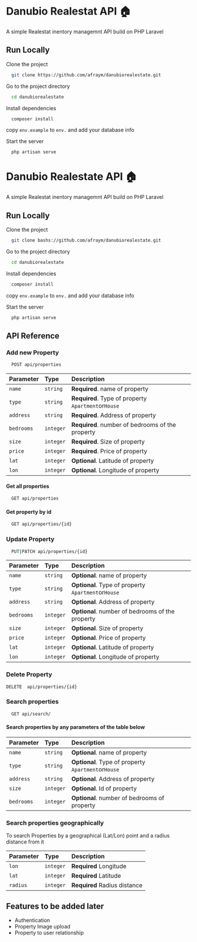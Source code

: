 
# Danubio Realestat API 🏠

A simple Realestat inentory managemnt API build on PHP Laravel


## Run Locally

Clone the project

```bash
  git clone https://github.com/afraym/danubiorealestate.git
```

Go to the project directory

```bash
  cd danubiorealestate
```

Install dependencies

```bash
  composer install
```
copy ```env.example``` to ```env.``` and add your database info

Start the server

```bash
  php artisan serve
```


# Danubio Realestate API 🏠

A simple Realestat inentory managemnt API build on PHP Laravel


## Run Locally

Clone the project

```bash
  git clone bashs://github.com/afraym/danubiorealestate.git
```

Go to the project directory

```bash
  cd danubiorealestate
```

Install dependencies

```bash
  composer install
```
copy ```env.example``` to ```env.``` and add your database info

Start the server

```bash
  php artisan serve
```


## API Reference


### Add new Property
```bash
  POST api/properties
```

| Parameter | Type     | Description                       |
| :-------- | :------- | :-------------------------------- |
| `name`      | `string` | **Required**. name of property  |
| `type`      | `string` | **Required**. Type of property  ```Apartment```or```House``` |
| `address`      | `string` | **Required**. Address of property  |
| `bedrooms`      | `integer` | **Required**. number of bedrooms of the property |
| `size`      | `integer` | **Required**. Size of property  |
| `price`      | `integer` | **Required**. Price of property  |
| `lat`      | `integer` | **Optional**. Latitude of property  |
| `lon`      | `integer` | **Optional**. Longitude of property  |


#### Get all properties

```bash
  GET api/properties
```

#### Get property by id

```bash
  GET api/properties/{id}
```




### Update Property
```bash
  PUT|PATCH api/properties/{id}
```

| Parameter | Type     | Description                       |
| :-------- | :------- | :-------------------------------- |
| `name`      | `string` | **Optional**. name of property  |
| `type`      | `string` | **Optional**. Type of property  ```Apartment```or```House``` |
| `address`      | `string` | **Optional**. Address of property  |
| `bedrooms`      | `integer` | **Optional**. number of bedrooms of the property |
| `size`      | `integer` | **Optional**. Size of property  |
| `price`      | `integer` | **Optional**. Price of property  |
| `lat`      | `integer` | **Optional**. Latitude of property  |
| `lon`      | `integer` | **Optional**. Longitude of property  |


### Delete Property

```bash
DELETE  api/properties/{id}
```

### Search properties
```bash
  GET api/search/
```
#### Search properties by any parameters of the table below

| Parameter | Type     | Description                       |
| :-------- | :------- | :-------------------------------- |
| `name`      | `string` | **Optional**. name of property  |
| `type`      | `string` | **Optional**. Type of property  ```Apartment```or```House``` |
| `address`      | `string` | **Optional**. Address of property  |
| `size`      | `integer` | **Optional**. Id of property  |
| `bedrooms`      | `integer` | **Optional**. number of bedrooms of property |

### Search properties geographically
To search Properties by a geographical (Lat/Lon) point and a
radius distance from it

| Parameter | Type     | Description                       |
| :-------- | :------- | :-------------------------------- |
| `lon`      | `integer` | **Required** Longitude  |
| `lat`      | `integer` | **Required** Latitude  |
| `radius`      | `integer` |**Required**  Radius distance |



## Features to be added later

- Authentication
- Property Image upload
- Property to user relationship

